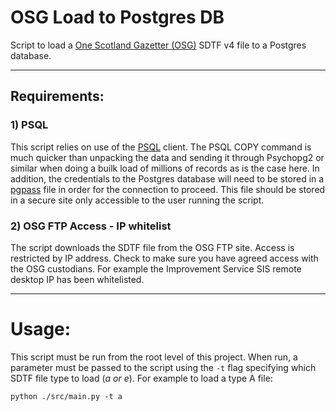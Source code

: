 # OSG Load to Postgres DB

Script to load a [One Scotland Gazetter (OSG)](https://osg.scot) SDTF v4 file to a Postgres database.

---

## Requirements:

### 1) PSQL
This script relies on use of the [PSQL](https://www.postgresql.org/docs/13/app-psql.html) client. The PSQL COPY command is much quicker than unpacking the data and sending it through Psychopg2 or similar when doing a builk load of millions of records as is the case here.  In addition, the credentials to the Postgres database will need to be stored in a [pgpass]() file in order for the connection to proceed.  This file should be stored in a secure site only accessible to the user running the script.

### 2) OSG FTP Access - IP whitelist
The script downloads the SDTF file from the OSG FTP site.  Access is restricted by IP address.  Check to make sure you have agreed access with the OSG custodians.  For example the Improvement Service SIS remote desktop IP has been whitelisted.

---

# Usage:

This script must be run from the root level of this project.  When run, a parameter must be passed to the script using the `-t` flag specifying which SDTF file type to load (_a or e_).  For example to load a type A file:

```python ./src/main.py -t a```
